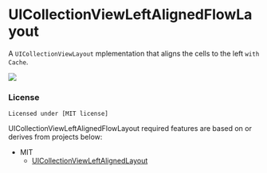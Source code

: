 # UICollectionViewLeftAlignedFlowLayout
A `UICollectionViewLayout` mplementation that aligns the cells to the left `with Cache`.

<img src="https://github.com/letqingbin/UICollectionViewLeftAlignedFlowLayout/blob/master/screenshot.png" />

### License

```
Licensed under [MIT license]
```

UICollectionViewLeftAlignedFlowLayout required features are based on or derives from projects below:
- MIT
  - [UICollectionViewLeftAlignedLayout](https://github.com/mokagio/UICollectionViewLeftAlignedLayout)
